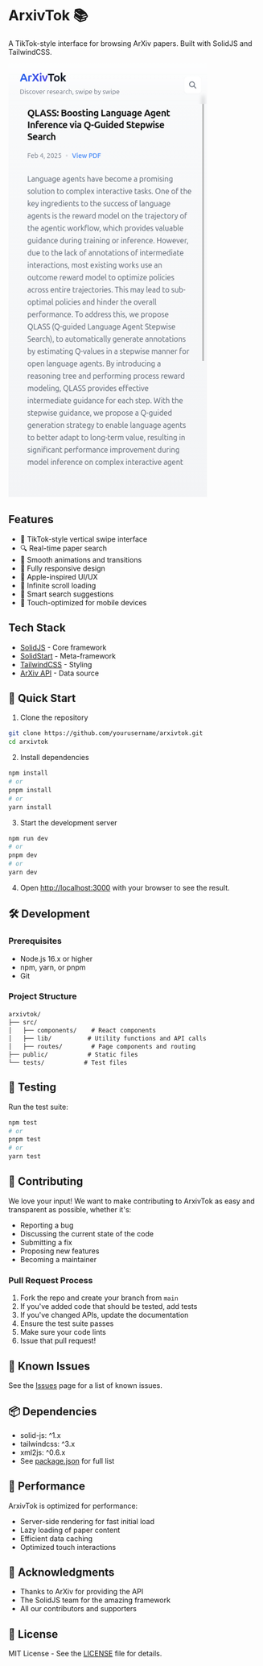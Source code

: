 # ArxivTok 📚

A TikTok-style interface for browsing ArXiv papers. Built with SolidJS and TailwindCSS.

![ArxivTok Demo](./public/demo.png)

## Features

- 📱 TikTok-style vertical swipe interface
- 🔍 Real-time paper search
- 💫 Smooth animations and transitions
- 📱 Fully responsive design
- 🎨 Apple-inspired UI/UX
- 🔄 Infinite scroll loading
- 🔎 Smart search suggestions
- 📱 Touch-optimized for mobile devices

## Tech Stack

- [SolidJS](https://www.solidjs.com/) - Core framework
- [SolidStart](https://start.solidjs.com/) - Meta-framework
- [TailwindCSS](https://tailwindcss.com/) - Styling
- [ArXiv API](https://arxiv.org/help/api/) - Data source

## 🚀 Quick Start

1. Clone the repository
```bash
git clone https://github.com/yourusername/arxivtok.git
cd arxivtok
```

2. Install dependencies
```bash
npm install
# or
pnpm install
# or
yarn install
```

3. Start the development server
```bash
npm run dev
# or
pnpm dev
# or
yarn dev
```

4. Open [http://localhost:3000](http://localhost:3000) with your browser to see the result.

## 🛠️ Development

### Prerequisites

- Node.js 16.x or higher
- npm, yarn, or pnpm
- Git

### Project Structure

```
arxivtok/
├── src/
│   ├── components/    # React components
│   ├── lib/          # Utility functions and API calls
│   ├── routes/        # Page components and routing
├── public/           # Static files
└── tests/           # Test files
```

## 🧪 Testing

Run the test suite:

```bash
npm test
# or
pnpm test
# or
yarn test
```

## 🤝 Contributing

We love your input! We want to make contributing to ArxivTok as easy and transparent as possible, whether it's:

- Reporting a bug
- Discussing the current state of the code
- Submitting a fix
- Proposing new features
- Becoming a maintainer

### Pull Request Process

1. Fork the repo and create your branch from `main`
2. If you've added code that should be tested, add tests
3. If you've changed APIs, update the documentation
4. Ensure the test suite passes
5. Make sure your code lints
6. Issue that pull request!

## 🐛 Known Issues

See the [Issues](https://github.com/miguel07alm/arxivtok/issues) page for a list of known issues.

## 📦 Dependencies

- solid-js: ^1.x
- tailwindcss: ^3.x
- xml2js: ^0.6.x
- See [package.json](package.json) for full list

## 🎯 Performance

ArxivTok is optimized for performance:
- Server-side rendering for fast initial load
- Lazy loading of paper content
- Efficient data caching
- Optimized touch interactions


## 💭 Acknowledgments

- Thanks to ArXiv for providing the API
- The SolidJS team for the amazing framework
- All our contributors and supporters

## 📄 License

MIT License - See the [LICENSE](LICENSE) file for details.